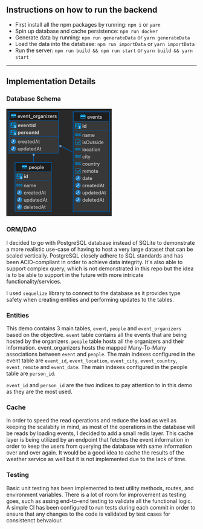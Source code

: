 ## Instructions on how to run the backend
- First install all the npm packages by running: `npm i` or `yarn`
- Spin up database and cache persistence: `npm run docker`
- Generate data by running: `npm run generateData` or `yarn generateData`
- Load the data into the database: `npm run importData` or `yarn importData`
- Run the server: `npm run build && npm run start` or `yarn build && yarn start`

---

## Implementation Details

### Database Schema
![ERD Diagram](docs/ERD.png)

### ORM/DAO
I decided to go with PostgreSQL database instead of SQLite to demonstrate a more realistic use-case of having to host a very large dataset that can be scaled vertically. PostgreSQL closely adhere to SQL standards and has been ACID-compliant in order to achieve data integrity. It's also able to support complex query, which is not demonstrated in this repo but the idea is to be able to support in the future with more intricate functionality/services.

I used `sequelize` library to connect to the database as it provides type safety when creating entities and performing updates to the tables.

### Entities
This demo contains 3 main tables, `event`, `people` and `event_organizers` based on the objective. `event` table contains all the events that are being hosted by the organizers. `people` table hosts all the organizers and their information. event_organizers hosts the mapped Many-To-Many associations between `event` and `people`. The main indexes configured in the event table are `event_id`, `event_location`, `event_city`, `event_country`, `event_remote` and `event_date`. The main indexes configured in the people table are `person_id`.

`event_id` and `person_id` are the two indices to pay attention to in this demo as they are the most used.

### Cache
In order to speed the read operations and reduce the load as well as keeping the scalabity in mind, as most of the operations in the database will be reads by loading events, I decided to add a small redis layer. This cache layer is being utilized by an endpoint that fetches the event information in order to keep the users from querying the database with same information over and over again. It would be a good idea to cache the results of the weather service as well but it is not implemented due to the lack of time.

### Testing
Basic unit testing has been implemented to test utility methods, routes, and environment variables. There is a lot of room for improvement as testing goes, such as assing end-to-end testing to validate all the functional logic. A simple CI has been configured to run tests during each commit in order to ensure that any changes to the code is validated by test cases for consistenct behvaiour. 

